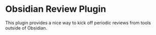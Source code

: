 # Obsidian Review Plugin

This plugin provides a nice way to kick off periodic reviews from tools outside of Obsidian.
